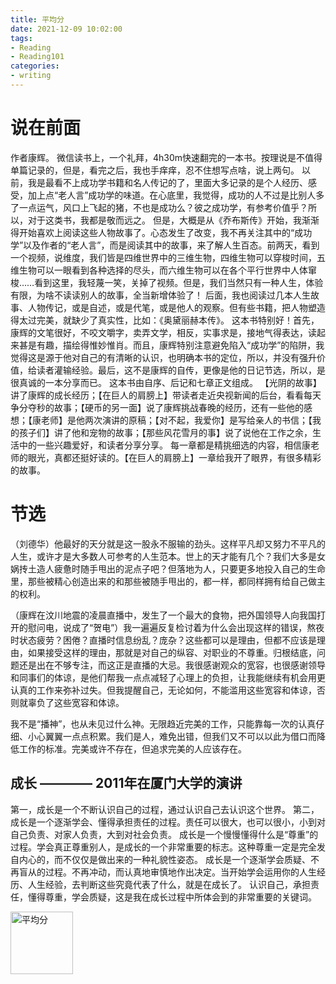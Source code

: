 ```yaml
---
title: 平均分
date: 2021-12-09 10:02:00
tags:
- Reading
- Reading101
categories:
- writing
---
```


# 说在前面
作者康辉。
微信读书上，一个礼拜，4h30m快速翻完的一本书。按理说是不值得单篇记录的，但是，看完之后，我也手痒痒，忍不住想写点啥，说上两句。
以前，我是最看不上成功学书籍和名人传记的了，里面大多记录的是个人经历、感受，加上点“老人言”成功学的味道。在心底里，我觉得，成功的人不过是比别人多了一点运气，风口上飞起的猪，不也是成功么？彼之成功学，有参考价值乎？所以，对于这类书，我都是敬而远之。
但是，大概是从《乔布斯传》开始，我渐渐得开始喜欢上阅读这些人物故事了。心态发生了改变，我不再关注其中的“成功学”以及作者的“老人言”，而是阅读其中的故事，来了解人生百态。前两天，看到一个视频，说维度，我们皆是四维世界中的三维生物，四维生物可以穿梭时间，五维生物可以一眼看到各种选择的尽头，而六维生物可以在各个平行世界中人体窜梭……看到这里，我轻蔑一笑，关掉了视频。但是，我们当然只有一种人生，体验有限，为啥不读读别人的故事，全当新增体验了！
后面，我也阅读过几本人生故事、人物传记，或是自述，或是代笔，或是他人的观察。但有些书籍，把人物塑造得太过完美，就缺少了真实性，比如：《奥黛丽赫本传》。
这本书特别好！首先，康辉的文笔很好，不咬文嚼字，卖弄文学，相反，实事求是，接地气得表达，读起来甚是有趣，描绘得惟妙惟肖。而且，康辉特别注意避免陷入“成功学”的陷阱，我觉得这是源于他对自己的有清晰的认识，也明确本书的定位，所以，并没有强升价值，给读者灌输经验。最后，这不是康辉的自传，更像是他的日记节选，所以，是很真诚的一本分享而已。
这本书由自序、后记和七章正文组成。
【光阴的故事】讲了康辉的成长经历；【在巨人的肩膀上】带读者走近央视新闻的后台，看看每天争分夺秒的故事；【硬币的另一面】说了康辉挑战春晚的经历，还有一些他的感想；【康老师】是他两次演讲的原稿；【对不起，我爱你】是写给亲人的书信；【我的孩子们】讲了他和宠物的故事；【那些风花雪月的事】说了说他在工作之余，生活中的一些兴趣爱好，和读者分享分享。
每一章都是精挑细选的内容，相信康老师的眼光，真都还挺好读的。【在巨人的肩膀上】一章给我开了眼界，有很多精彩的故事。

# 节选
（刘德华）他最好的天分就是这一股永不服输的劲头。这样平凡却又努力不平凡的人生，或许才是大多数人可参考的人生范本。世上的天才能有几个？我们大多是女娲抟土造人疲惫时随手甩出的泥点子吧？但落地为人，只要更多地投入自己的生命里，那些被精心创造出来的和那些被随手甩出的，都一样，都同样拥有给自己做主的权利。

（康辉在汶川地震的凌晨直播中，发生了一个最大的食物，把外国领导人向我国打开的慰问电，说成了“贺电”）我一遍遍反复检讨着为什么会出现这样的错误，熬夜时状态疲劳？困倦？直播时信息纷乱？庞杂？这些都可以是理由，但都不应该是理由，如果接受这样的理由，那就是对自己的纵容、对职业的不尊重。归根结底，问题还是出在不够专注，而这正是直播的大忌。我很感谢观众的宽容，也很感谢领导和同事们的体谅，是他们帮我一点点减轻了心理上的负担，让我能继续有机会用更认真的工作来弥补过失。但我提醒自己，无论如何，不能滥用这些宽容和体谅，否则就辜负了这些宽容和体谅。

我不是“播神”，也从未见过什么神。无限趋近完美的工作，只能靠每一次的认真仔细、小心翼翼一点点积累。我们是人，难免出错，但我们又不可以以此为借口而降低工作的标准。完美或许不存在，但追求完美的人应该存在。

## 成长 ———— 2011年在厦门大学的演讲
第一，成长是一个不断认识自己的过程，通过认识自己去认识这个世界。
第二，成长是一个逐渐学会、懂得承担责任的过程。责任可以很大，也可以很小，小到对自己负责、对家人负责，大到对社会负责。
成长是一个慢慢懂得什么是“尊重”的过程。学会真正尊重别人，是成长的一个非常重要的标志。这种尊重一定是完全发自内心的，而不仅仅是做出来的一种礼貌性姿态。
成长是一个逐渐学会质疑、不再盲从的过程。不再冲动，而认真地审慎地作出决定。当开始学会运用你的人生经历、人生经验，去判断这些究竟代表了什么，就是在成长了。
认识自己，承担责任，懂得尊重，学会质疑，这是我在成长过程中所体会到的非常重要的关键词。

<img src="../../../../../pics/reading/as/average-score.jpg" alt="平均分" width="100">

